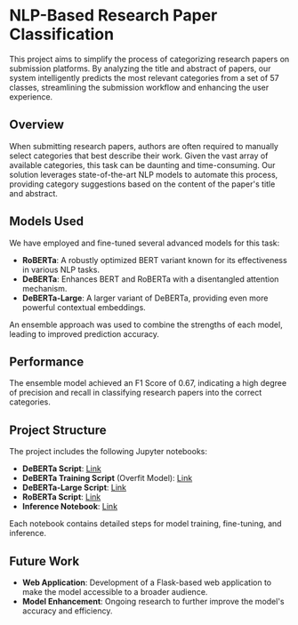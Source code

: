 # NLP-Based Research Paper Classification

This project aims to simplify the process of categorizing research papers on submission platforms. By analyzing the title and abstract of papers, our system intelligently predicts the most relevant categories from a set of 57 classes, streamlining the submission workflow and enhancing the user experience.

## Overview

When submitting research papers, authors are often required to manually select categories that best describe their work. Given the vast array of available categories, this task can be daunting and time-consuming. Our solution leverages state-of-the-art NLP models to automate this process, providing category suggestions based on the content of the paper's title and abstract.

## Models Used

We have employed and fine-tuned several advanced models for this task:
- **RoBERTa**: A robustly optimized BERT variant known for its effectiveness in various NLP tasks.
- **DeBERTa**: Enhances BERT and RoBERTa with a disentangled attention mechanism.
- **DeBERTa-Large**: A larger variant of DeBERTa, providing even more powerful contextual embeddings.

An ensemble approach was used to combine the strengths of each model, leading to improved prediction accuracy.

## Performance

The ensemble model achieved an F1 Score of 0.67, indicating a high degree of precision and recall in classifying research papers into the correct categories.

## Project Structure

The project includes the following Jupyter notebooks:

- **DeBERTa Script**: [Link](https://github.com/KrishnaMahalka/kriti24/blob/9cea4944176256e59cfbd3223c13ac55fb570b8d/deberta.ipynb)
- **DeBERTa Training Script** (Overfit Model): [Link](https://github.com/KrishnaMahalka/kriti24/blob/e711dc5c31935855064b6f85cf631fa18dff36af/deberta6.ipynb)
- **DeBERTa-Large Script**: [Link](https://github.com/KrishnaMahalka/kriti24/blob/33118842747759544ac7f06259deebe7553ff8c7/debertalarge.ipynb)
- **RoBERTa Script**: [Link](https://github.com/KrishnaMahalka/kriti24/blob/c55e55812723cdcf8ca711d1e826607e3ae63a4f/roberta3.ipynb)
- **Inference Notebook**: [Link](https://github.com/KrishnaMahalka/kriti24/blob/master/%5BINFER%5D%20Kameng.ipynb)

Each notebook contains detailed steps for model training, fine-tuning, and inference.

## Future Work

- **Web Application**: Development of a Flask-based web application to make the model accessible to a broader audience.
- **Model Enhancement**: Ongoing research to further improve the model's accuracy and efficiency.
